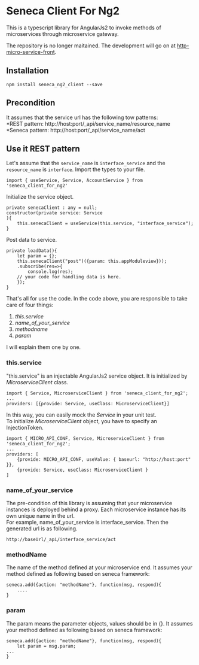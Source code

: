 # Seneca Client For Ng2

This is a typescript library for AngularJs2 to invoke methods of microservices through microservice gateway.    

The repository is no longer maitained. The development will go on at [http-micro-service-front](https://github.com/cao5zy/http-micro-service-client).

## Installation

    npm install seneca_ng2_client --save

## Precondition

It assumes that the service url has the following tow patterns:  
*REST pattern: http://host:port/_api/service_name/resource_name  
*Seneca pattern: http://host:port/_api/service_name/act  

## Use it REST pattern
Let's assume that the `service_name` is `interface_service` and the `resource_name` is `interface`.
Import the types to your file.

    import { useService, Service, AccountService } from 'seneca_client_for_ng2'
   
Initialize the service object.

    private senecaClient : any = null;  
    constructor(private service: Service
    ){
        this.senecaClient = useService(this.service, "interface_service");
    }

Post data to service. 

    private loadData(){
        let param = {};
        this.senecaClient("post")({param: this.appModuleview}));
	    .subscribe(res=>{
            console.log(res);
	    // your code for handling data is here.
        });
    }

That's all for use the code. In the code above, you are responsible to take care of four things:
1. *this.service*
2. *name_of_your_service*
3. *methodname*
4. *param*

I will explain them one by one.

### this.service  

"this.service" is an injectable AngularJs2 service object. It is initialized by *MicroserviceClient* class.  

    import { Service, MicroserviceClient } from 'seneca_client_for_ng2';
    ...
    providers: [{provide: Service, useClass: MicroserviceClient}]

In this way, you can easily mock the *Service* in your unit test.  
To initialize *MicroserviceClient* object, you have to specify an InjectionToken.  

    import { MICRO_API_CONF, Service, MicroserviceClient } from 'seneca_client_for_ng2';
    ...
    providers: [
        {provide: MICRO_API_CONF, useValue: { baseurl: "http://host:port" }}, 
	    {provide: Service, useClass: MicroserviceClient }
	]

### name_of_your_service

The pre-condition of this library is assuming that your microservice instances is deployed behind a proxy. Each microservice instance has its own unique name in the url.  
For example, name_of_your_service is interface_service. Then the generated url is as following.

    http://baseUrl/_api/interface_service/act


### methodName

The name of the method defined at your microservice end. It assumes your method defined as following based on seneca framework:  

    seneca.add({action: "methodName"}, function(msg, respond){
        ....
    }

### param

The param means the parameter objects, values should be in {}. It assumes your method defined as following based on seneca framework:  

    seneca.add({action: "methodName"}, function(msg, respond){
        let param = msg.param;
	...
    }





